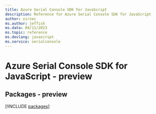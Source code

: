 ```yaml
---
title: Azure Serial Console SDK for JavaScript
description: Reference for Azure Serial Console SDK for JavaScript
author: xirzec
ms.author: jeffish
ms.data: 04/11/2023
ms.topic: reference
ms.devlang: javascript
ms.service: serialconsole
---
```

# Azure Serial Console SDK for JavaScript - preview
## Packages - preview
[!INCLUDE [packages](serial-console-index.md)]